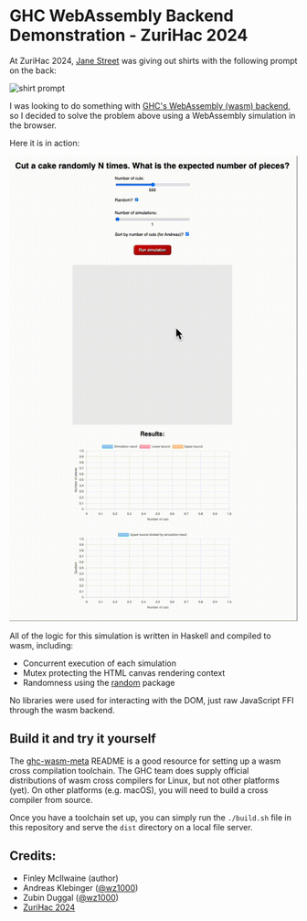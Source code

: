 # GHC WebAssembly Backend Demonstration - ZuriHac 2024

At ZuriHac 2024, [Jane Street](https://www.janestreet.com/) was giving out
shirts with the following prompt on the back:

![shirt prompt](./assets/shirt.png)

I was looking to do something with [GHC's WebAssembly (wasm)
backend](https://ghc.gitlab.haskell.org/ghc/doc/users_guide/wasm.html), so I
decided to solve the problem above using a WebAssembly simulation in the
browser.

Here it is in action:

![demo gif](./assets/gif.gif)

All of the logic for this simulation is written in Haskell and compiled to wasm,
including:

- Concurrent execution of each simulation
- Mutex protecting the HTML canvas rendering context
- Randomness using the [random](https://hackage.haskell.org/package/random)
  package

No libraries were used for interacting with the DOM, just raw JavaScript FFI
through the wasm backend.

## Build it and try it yourself

The [ghc-wasm-meta](https://gitlab.haskell.org/ghc/ghc-wasm-meta) README is a
good resource for setting up a wasm cross compilation toolchain. The GHC team
does supply official distributions of wasm cross compilers for Linux, but not
other platforms (yet). On other platforms (e.g. macOS), you will need to build a
cross compiler from source.

Once you have a toolchain set up, you can simply run the `./build.sh` file in
this repository and serve the `dist` directory on a local file server.

## Credits:

- Finley McIlwaine (author)
- Andreas Klebinger ([@wz1000](https://github.com/AndreasPK))
- Zubin Duggal ([@wz1000](https://github.com/wz1000))
- [ZuriHac 2024](https://zfoh.ch/zurihac2024/)
